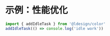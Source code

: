 # 示例：性能优化

```ts
import { addIdleTask } from '@ldesign/color'
addIdleTask(() => console.log('idle work'))
```

